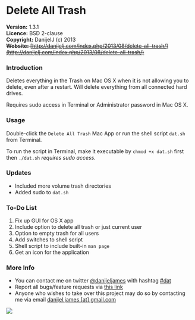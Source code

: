 Delete All Trash
================

**Version:** 1.3.1  
**Licence:** BSD 2-clause  
**Copyright:** DanijelJ (c) 2013  
~~**Website:** [http://danijelj.com/index.php/2013/08/delete-all-trash/](http://danijelj.com/index.php/2013/08/delete-all-trash/)~~

### Introduction
Deletes everything in the Trash on Mac OS X when it is not allowing you to delete, even after a restart. Will delete everything from all connected hard drives.

Requires sudo access in Terminal or Administrator password in Mac OS X.


### Usage
Double-click the `Delete All Trash` Mac App or run the shell script `dat.sh` from Terminal.

To run the script in Terminal, make it executable by `chmod +x dat.sh` first then `./dat.sh` _requires sudo access_.


### Updates
- Included more volume trash directories
- Added sudo to `dat.sh`


### To-Do List
 1. Fix up GUI for OS X app
 2. Include option to delete all trash or just current user
 3. Option to empty trash for all users
 4. Add switches to shell script
 5. Shell script to include built-in `man page`
 6. Get an icon for the application


### More Info
- You can contact me on twitter [@danijeljames](http://www.twitter.com/danijeljames) with hashtag [#dat](https://twitter.com/search?q=%23dat&src=typd)
- Report all bugs/feature requests via [this link](https://github.com/danijeljames/deletealltrash/issues/new)
- Anyone who wishes to take over this project may do so by contacting me via email [danijel.james [at] gmail.com](mailto:danijel.james@gmail.com)

[![](http://mac.softpedia.com/base_img/softpedia_free_award_f.gif)](http://mac.softpedia.com/progClean/Delete-All-Trash-Clean-139185.html)
